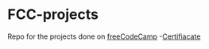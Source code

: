 # FCC-projects
Repo for the projects done on <a href="https://www.freecodecamp.org/">freeCodeCamp</a>
-<a href="https://www.freecodecamp.org/certification/fcc5f95c6fe-16e2-4aae-a456-c91bee37e0db/responsive-web-design">Certifiacate</a>  
